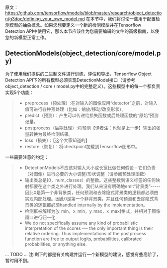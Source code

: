 原文：https://github.com/tensorflow/models/blob/master/research/object_detection/g3doc/defining_your_own_model.md
在本节中，我们将讨论一些用于配置检测模型的抽象概念。如果您想要定义一个新的检测模型并在Tensorflow Detection API中使用它，那么本节应该作为您需要编辑的文件的高级指南，以使您的新模型正常工作。
## DetectionModels(object_detection/core/model.py)
为了使用我们提供的二进制文件进行训练，评估和导出，Tensorflow Object Detection API下的所有模型必须实现DetectionModel接口（请参考object_detection / core / model.py中的完整定义）。这些模型中的每一个都负责实现5个功能：
>* preprocess（预处理）:在对输入的图像应用“detector”之前，对输入值可进行各种预处理（比如：缩放/移动/改变形状）。
>* predict（预测）：产生可以传递给损失函数或后处理函数的“原始”预测张量。
>* postprocess（后期处理）:将预测【译者注：也就是上一步】输出的张量转换为最终检测结果。
>* loss（损失）：【这个大家知道的】
>* restore（恢复）：将checkpoint加载到Tensorflow图形中。

一些需要注意的约定：
>* DetectionModels不应该对输入大小或长宽比做任何假设 - 它们负责（对图像）进行必要的大小调整/形状调整（请参阅预处理函数）
>* 输出类总是[0，num_classes）的整数。这些整数到语义标签的任何映射都要在这个类之外进行处理。我们从来没有明确地emit“背景类”-----因此0是第一个非背景类，任何预测和去除隐式背景类的逻辑都必须由实现内部处理。因此0是第一个非背景类，并且任何预测和去除隐式背景类的逻辑都必须handled internally by the implementation。
>* 检测框被解释为[y_min，x_min，y_max，x_max]格式，并相对于图像窗口进行归一化
>* We do not specifically assume any kind of probabilistic interpretation of the scores --- the only important thing is their relative ordering. Thus implementations of the postprocess function are free to output logits, probabilities, calibrated probabilities, or anything else.

...
TODO
...
注:剩下的都是有关构建并运行一个新模型的建议，感觉有些高阶了，暂时用不到。
